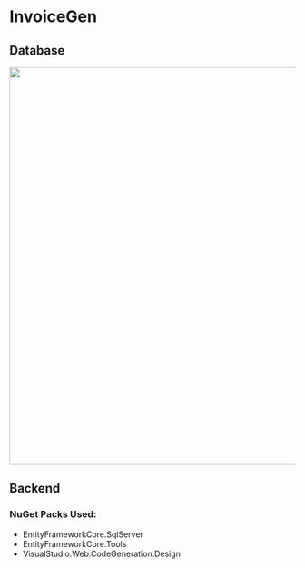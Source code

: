 # InvoiceGen

## Database

<p align="center">
  <img src="https://cdn.discordapp.com/attachments/975450807833079871/1026816968982016030/Captura.PNG" style="width: 700px">
</p>

## Backend 

### NuGet Packs Used:
- EntityFrameworkCore.SqlServer
- EntityFrameworkCore.Tools
- VisualStudio.Web.CodeGeneration.Design 
